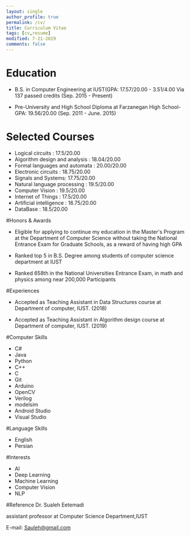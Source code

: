 ```yaml
---
layout: single
author_profile: true
permalink: /cv/
title: Curriculum Vitae
tags: [cv,resume]
modified: 7-21-2019
comments: false
---
```


# Education

* B.S. in Computer Engineering at IUST(GPA: 17.57/20.00 - 3.51/4.00  Via 137 passed credits   (Sep. 2015 - Present)

* Pre-University and High School Diploma at Farzanegan High School- GPA: 19.56/20.00    (Sep. 2011 - June. 2015)

# Selected Courses
* Logical circuits : 17.5/20.00
* Algorithm design and analysis : 18.04/20.00
* Formal languages and automata : 20.00/20.00
* Electronic circuits : 18.75/20.00
* Signals and Systems: 17.75/20.00
* Natural language processing : 19.5/20.00
* Computer Vision : 19.5/20.00
* Internet of Things : 17.5/20.00
* Artificial intelligence : 16.75/20.00
* DataBase : 18.5/20.00

#Honors & Awards

* Eligible for applying to continue my education in the Master's Program at the Department of Computer Science without taking the National Entrance Exam for Graduate Schools, as a reward of having high GPA

* Ranked top 5 in B.S. Degree among students of computer science department at IUST

* Ranked 658th in the National Universities Entrance Exam, in math and physics among near 200,000 Participants

#Experiences
* Accepted as Teaching Assistant in Data Structures course at Department of computer, IUST. (2018)

* Accepted as Teaching Assistant in Algorithm design course at Department of computer, IUST. (2019)
 

#Computer Skills
* C#
* Java
* Python
* C++
* C
* Git
* Arduino
* OpenCV
* Verilog
* modelsim
* Android Studio
* Visual Studio

#Language Skills
* English
* Persian

#Interests
* AI
* Deep Learning
* Machine Learning
* Computer Vision
* NLP

#Reference
Dr. Sualeh Eetemadi

assistant professor at Computer Science Department,IUST

E-mail: Sauleh@gmail.com

